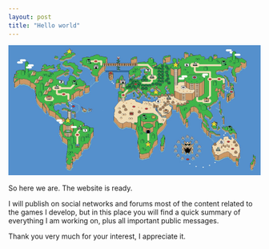 ```yaml
---
layout: post
title: "Hello world"
---
```


![Header image](assets/posts/2020-08-23-hello_world/header.jpg)

So here we are. The website is ready.

I will publish on social networks and forums most of the content related to the games I develop, but in this place you will find a quick summary of everything I am working on, plus all important public messages.

Thank you very much for your interest, I appreciate it.